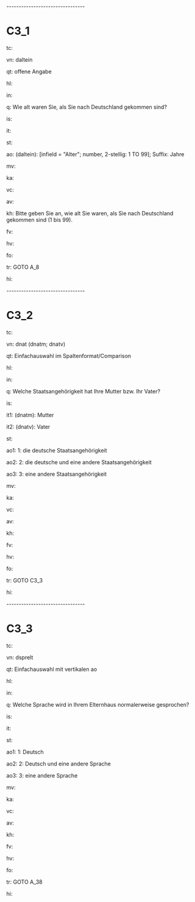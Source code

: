 
\--------------------------------

C3_1
=

tc:

vn: daltein

qt: offene Angabe

hl:

in:

q: Wie alt waren Sie, als Sie nach Deutschland gekommen sind?

is:

it:

st:

ao: (daltein): [infield = "Alter"; number, 2-stellig: 1 TO 99]; Suffix: Jahre  

mv:

ka:

vc:

av: 

kh: Bitte geben Sie an, wie alt Sie waren, als Sie nach Deutschland gekommen sind (1 bis 99).

fv:

hv:

fo:

tr: GOTO A_8

hi:

\--------------------------------

C3_2
=

tc:

vn: dnat (dnatm; dnatv)

qt: Einfachauswahl im Spaltenformat/Comparison

hl:

in:

q: Welche Staatsangehörigkeit hat Ihre Mutter bzw. Ihr Vater?

is:

it1: (dnatm): Mutter

it2: (dnatv): Vater

st:

ao1: 1: die deutsche Staatsangehörigkeit

ao2: 2: die deutsche und eine andere Staatsangehörigkeit

ao3: 3: eine andere Staatsangehörigkeit

mv: 

ka:

vc:

av:

kh:

fv:

hv:

fo:

tr: GOTO C3_3

hi:

\--------------------------------

C3_3
=

tc:

vn: dsprelt

qt: Einfachauswahl mit vertikalen ao

hl:

in:

q: Welche Sprache wird in Ihrem Elternhaus normalerweise gesprochen?

is:

it:

st:

ao1: 1: Deutsch

ao2: 2: Deutsch und eine andere Sprache

ao3: 3: eine andere Sprache

mv:

ka:

vc:

av:

kh:

fv:

hv:

fo:

tr: GOTO A_38

hi:
